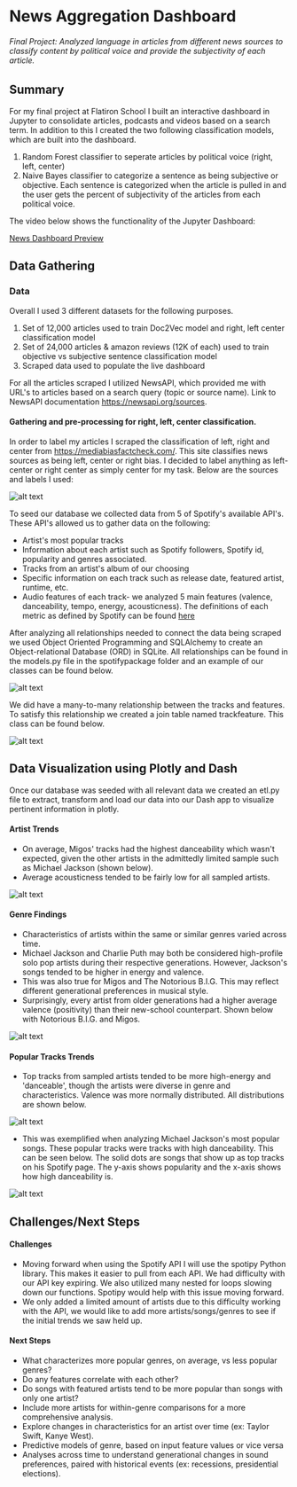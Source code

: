 # News Aggregation Dashboard
###### Final Project: Analyzed language in articles from different news sources to classify content by political voice and provide the subjectivity of each article.

## Summary
For my final project at Flatiron School I built an interactive dashboard in Jupyter to consolidate articles, podcasts and videos based on a search term. In addition to this I created the two following classification models, which are built into the dashboard.
  1. Random Forest classifier to seperate articles by political voice (right, left, center)
  2. Naive Bayes classifier to categorize a sentence as being subjective or objective. Each sentence is categorized when the article is pulled in and the user gets the percent of subjectivity of the articles from each political voice.

The video below shows the functionality of the Jupyter Dashboard:

[News Dashboard Preview](https://www.youtube.com/watch?v=gq1i3RDdVsE)


## Data Gathering

### Data
Overall I used 3 different datasets for the following purposes.
  1. Set of 12,000 articles used to train Doc2Vec model and right, left center classification model
  2. Set of 24,000 articles & amazon reviews (12K of each) used to train objective vs subjective sentence classification model
  3. Scraped data used to populate the live dashboard

For all the articles scraped I utilized NewsAPI, which provided me with URL's to articles based on a search query (topic or source name). Link to NewsAPI documentation https://newsapi.org/sources.

#### Gathering and pre-processing for right, left, center classification.

In order to label my articles I scraped the classification of left, right and center from https://mediabiasfactcheck.com/. This site classifies news sources as being left, center or right bias. I decided to label anything as left-center or right center as simply center for my task. Below are the sources and labels I used:

![alt text](https://github.com/mrethana/spotify_mod_1/blob/master/Screenshots/ORD.png?raw=True)


To seed our database we collected data from 5 of Spotify's available API's. These API's allowed us to gather data on the following:
  + Artist's most popular tracks
  + Information about each artist such as Spotify followers, Spotify id, popularity and genres associated.
  + Tracks from an artist's album of our choosing
  + Specific information on each track such as release date, featured artist, runtime, etc.
  + Audio features of each track- we analyzed 5 main features (valence, danceability, tempo, energy, acousticness). The definitions of each metric as defined by Spotify can be found [here](https://developer.spotify.com/documentation/web-api/reference/tracks/get-audio-features/)

After analyzing all relationships needed to connect the data being scraped we used Object Oriented Programming and SQLAlchemy to create an Object-relational Database (ORD) in SQLite. All relationships can be found in the models.py file in the spotifypackage folder and an example of our classes can be found below.

![alt text](https://github.com/mrethana/spotify_mod_1/blob/master/Screenshots/ORD.png?raw=True)

We did have a many-to-many relationship between the tracks and features. To satisfy this relationship we created a join table named trackfeature. This class can be found below.

![alt text](https://github.com/mrethana/spotify_mod_1/blob/master/Screenshots/manytomany.png?raw=True)


## Data Visualization using Plotly and Dash

Once our database was seeded with all relevant data we created an etl.py file to extract, transform and load our data into our Dash app to visualize pertinent information in plotly.

#### Artist Trends
+ On average, Migos' tracks had the highest danceability which wasn't expected, given the other artists in the admittedly limited sample such as Michael Jackson (shown below).
+ Average acousticness tended to be fairly low for all sampled artists.

![alt text](https://github.com/mrethana/spotify_mod_1/blob/master/Screenshots/all_features.png?raw=True)


#### Genre Findings
+ Characteristics of artists within the same or similar genres varied across time.
+ Michael Jackson and Charlie Puth may both be considered high-profile solo pop artists during their respective generations. However, Jackson's songs tended to be higher in energy and valence.
+ This was also true for Migos and The Notorious B.I.G.
This may reflect different generational preferences in musical style.
+ Surprisingly, every artist from older generations had a higher average valence (positivity) than their new-school counterpart. Shown below with Notorious B.I.G. and Migos.


 ![alt text](https://github.com/mrethana/spotify_mod_1/blob/master/Screenshots/genres.png?raw=True)

#### Popular Tracks Trends
+ Top tracks from sampled artists tended to be more high-energy and 'danceable', though the artists were diverse in genre and characteristics. Valence was more normally distributed. All distributions are shown below.


 ![alt text](https://github.com/mrethana/spotify_mod_1/blob/master/Screenshots/popular.png?raw=True)


 + This was exemplified when analyzing Michael Jackson's most popular songs. These popular tracks were tracks with high danceability. This can be seen below. The solid dots are songs that show up as top tracks on his Spotify page. The y-axis shows popularity and the x-axis shows how high danceability is.


  ![alt text](https://github.com/mrethana/spotify_mod_1/blob/master/Screenshots/tracks.png?raw=True)


## Challenges/Next Steps

#### Challenges
+ Moving forward when using the Spotify API I will use the spotipy Python library. This makes it easier to pull from each API. We had difficulty with our API key expiring. We also utilized many nested for loops slowing down our functions. Spotipy would help with this issue moving forward.
+ We only added a limited amount of artists due to this difficulty working with the API, we would like to add more artists/songs/genres to see if the initial trends we saw held up.


#### Next Steps
+ What characterizes more popular genres, on average, vs less popular genres?
+ Do any features correlate with each other?
+ Do songs with featured artists tend to be more popular than songs with only one artist?
+ Include more artists for within-genre comparisons for a more comprehensive analysis.
+ Explore changes in characteristics for an artist over time (ex: Taylor Swift, Kanye West).
+ Predictive models of genre, based on input feature values or vice versa
+ Analyses across time to understand generational changes in sound preferences, paired with historical events (ex: recessions, presidential elections).
